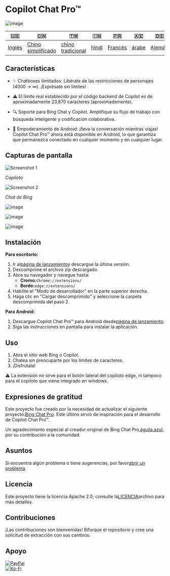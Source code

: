 # Copilot Chat Pro™

![image](https://user-images.githubusercontent.com/69091361/297645227-67e62dd6-9322-4622-aa35-f7624fdf8698.png)

| 🇺🇸                | 🇨🇳                                  | 🇹🇼                                 | 🇮🇳                  | 🇫🇷                    | 🇦🇪                  | 🇩🇪                   | 🇯🇵                    | 🇪🇸                    |
| ------------------- | ------------------------------------- | ------------------------------------ | --------------------- | ----------------------- | --------------------- | ---------------------- | ----------------------- | ----------------------- |
| [Inglés](README.md) | [Chino simplificado](README.zh-CN.md) | [chino tradicional](README.zh-TW.md) | [hindi](README.hi.md) | [Francés](README.fr.md) | [árabe](README.ar.md) | [Alemán](README.de.md) | [japonés](README.ja.md) | [Español](README.es.md) |

## Características

-   ✨ Chatboxes ilimitados: Libérate de las restricciones de personajes (4000 -> ∞). ¡Exprésate sin límites!

-   ⚠️ El límite real establecido por el código backend de Copilot es de aproximadamente 23,870 caracteres (aproximadamente).

-   🔍 Soporte para Bing Chat y Copilot. Amplifique su flujo de trabajo con búsqueda inteligente y codificación colaborativa.

-   📱 Empoderamiento de Android: ¡lleva la conversación mientras viajas! Copilot Chat Pro™ ahora está disponible en Android, lo que garantiza que permanezca conectado en cualquier momento y en cualquier lugar.

## Capturas de pantalla

![Screenshot 1](https://user-images.githubusercontent.com/69091361/297644441-b17ea2d1-94c4-4543-92fd-d094bb8187c6.png)

_Copiloto_

![Screenshot 2](https://user-images.githubusercontent.com/69091361/297644588-1b3c7295-c6b2-46f9-9999-a99c95aad580.png)

_Chat de Bing_

![image](https://github.com/qzxtu/Copilot-Chat-Pro/assets/69091361/765cde2d-514f-449f-b88b-5cbef013560a)

![image](https://github.com/qzxtu/Copilot-Chat-Pro/assets/69091361/fd7288a6-d153-4c45-ba7a-32662374b4a3)

![image](https://github.com/qzxtu/Copilot-Chat-Pro/assets/69091361/56b8c6a1-19c4-440b-9467-64b6c45013bf)

## Instalación

**Para escritorio:**

1.  Ir al[página de lanzamiento](https://github.com/qzxtu/Copilot-Chat-Pro/releases)y descargue la última versión.
2.  Descomprime el archivo zip descargado.
3.  Abra su navegador y navegue hasta:
    -   **Cromo:**`chrome://extensions/`
    -   **Borde:**`edge://extensions/`
4.  Habilite el "Modo de desarrollador" en la parte superior derecha.
5.  Haga clic en "Cargar descomprimido" y seleccione la carpeta descomprimida del paso 2.

**Para Android:**

1.  Descargue Copilot Chat Pro™ para Android desde[página de lanzamiento](https://github.com/qzxtu/Copilot-Chat-Pro/releases).
2.  Siga las instrucciones en pantalla para instalar la aplicación.

## Uso

1.  Abra el sitio web Bing o Copilot.
2.  Chatea sin preocuparte por los límites de caracteres.
3.  ¡Disfrútala!

⚠️ La extensión no sirve para el botón lateral del copiloto edge, ni tampoco para el copiloto que viene integrado en windows.

## Expresiones de gratitud

Este proyecto fue creado por la necesidad de actualizar el siguiente proyecto:[Bing Chat Pro](https://github.com/blueagler/Bing-Chat-Pro). Este último sirvió de inspiración para el desarrollo de Copilot Chat Pro™.

Un agradecimiento especial al creador original de Bing Chat Pro,[águila azul](https://github.com/blueagler), por su contribución a la comunidad.

## Asuntos

Si encuentra algún problema o tiene sugerencias, por favor[abrir un problema](https://github.com/qzxtu/copilot-chat-pro/issues).

## Licencia

Este proyecto tiene la licencia Apache 2.0; consulte la[LICENCIA](LICENSE)archivo para más detalles.

## Contribuciones

¡Las contribuciones son bienvenidas! Bifurque el repositorio y cree una solicitud de extracción con sus cambios.

## Apoyo

[![PayPal](https://img.shields.io/badge/PayPal-00457C?style=for-the-badge&logo=paypal&logoColor=white)](https://paypal.me/nova355killer)  
[![Ko-Fi](https://img.shields.io/badge/kofi-00457C?style=for-the-badge&logo=ko-fi&logoColor=white)](https://ko-fi.com/nova355)
